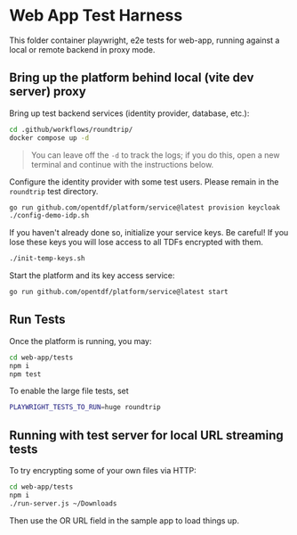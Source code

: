 # Web App Test Harness

This folder container playwright, e2e tests for web-app,
running against a local or remote backend in proxy mode.

## Bring up the platform behind local (vite dev server) proxy

Bring up test backend services (identity provider, database, etc.):

```sh
cd .github/workflows/roundtrip/
docker compose up -d
```

> You can leave off the `-d` to track the logs; 
> if you do this, open a new terminal
> and continue with the instructions below.

Configure the identity provider with some test users.
Please remain in the `roundtrip` test directory.

```sh
go run github.com/opentdf/platform/service@latest provision keycloak
./config-demo-idp.sh
```

If you haven't already done so, initialize your service keys.
Be careful!
If you lose these keys you will lose access to all TDFs encrypted with them.

```sh
./init-temp-keys.sh
```

Start the platform and its key access service:

```sh
go run github.com/opentdf/platform/service@latest start
```

## Run Tests

Once the platform is running, you may:

```sh
cd web-app/tests
npm i
npm test
```

To enable the large file tests, set

```sh
PLAYWRIGHT_TESTS_TO_RUN=huge roundtrip
```


## Running with test server for local URL streaming tests

To try encrypting some of your own files via HTTP:

```sh
cd web-app/tests
npm i
./run-server.js ~/Downloads
```

Then use the OR URL field in the sample app to load things up.
